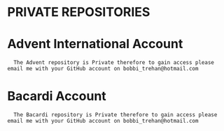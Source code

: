 # PRIVATE REPOSITORIES

   # Advent International Account
      The Advent repository is Private therefore to gain access please email me with your GitHub account on bobbi_trehan@hotmail.com
   
   # Bacardi Account
      The Bacardi repository is Private therefore to gain access please email me with your GitHub account on bobbi_trehan@hotmail.com
